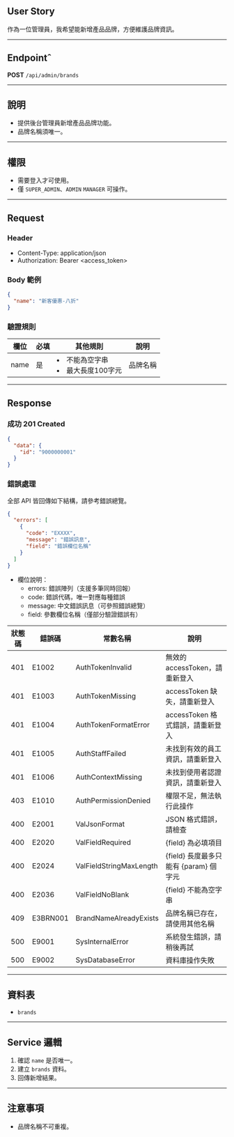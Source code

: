 ## User Story

作為一位管理員，我希望能新增產品品牌，方便維護品牌資訊。

---

## Endpointˆ

**POST** `/api/admin/brands`

---

## 說明

- 提供後台管理員新增產品品牌功能。
- 品牌名稱須唯一。

---

## 權限

- 需要登入才可使用。
- 僅 `SUPER_ADMIN`、`ADMIN` `MANAGER` 可操作。

---

## Request

### Header

- Content-Type: application/json
- Authorization: Bearer <access_token>

### Body 範例

```json
{
  "name": "新客優惠-八折"
}
```

### 驗證規則

| 欄位 | 必填 | 其他規則                            | 說明     |
| ---- | ---- | ----------------------------------- | -------- |
| name | 是   | <li>不能為空字串<li>最大長度100字元 | 品牌名稱 |

---

## Response

### 成功 201 Created

```json
{
  "data": {
    "id": "9000000001"
  }
}
```

### 錯誤處理

全部 API 皆回傳如下結構，請參考錯誤總覽。

```json
{
  "errors": [
    {
      "code": "EXXXX",
      "message": "錯誤訊息",
      "field": "錯誤欄位名稱"
    }
  ]
}
```

- 欄位說明：
  - errors: 錯誤陣列（支援多筆同時回報）
  - code: 錯誤代碼，唯一對應每種錯誤
  - message: 中文錯誤訊息（可參照錯誤總覽）
  - field: 參數欄位名稱（僅部分驗證錯誤有）

| 狀態碼 | 錯誤碼   | 常數名稱                | 說明                                  |
| ------ | -------- | ----------------------- | ------------------------------------- |
| 401    | E1002    | AuthTokenInvalid        | 無效的 accessToken，請重新登入        |
| 401    | E1003    | AuthTokenMissing        | accessToken 缺失，請重新登入          |
| 401    | E1004    | AuthTokenFormatError    | accessToken 格式錯誤，請重新登入      |
| 401    | E1005    | AuthStaffFailed         | 未找到有效的員工資訊，請重新登入      |
| 401    | E1006    | AuthContextMissing      | 未找到使用者認證資訊，請重新登入      |
| 403    | E1010    | AuthPermissionDenied    | 權限不足，無法執行此操作              |
| 400    | E2001    | ValJsonFormat           | JSON 格式錯誤，請檢查                 |
| 400    | E2020    | ValFieldRequired        | {field} 為必填項目                    |
| 400    | E2024    | ValFieldStringMaxLength | {field} 長度最多只能有 {param} 個字元 |
| 400    | E2036    | ValFieldNoBlank         | {field} 不能為空字串                  |
| 409    | E3BRN001 | BrandNameAlreadyExists  | 品牌名稱已存在，請使用其他名稱        |
| 500    | E9001    | SysInternalError        | 系統發生錯誤，請稍後再試              |
| 500    | E9002    | SysDatabaseError        | 資料庫操作失敗                        |

---

## 資料表

- `brands`

---

## Service 邏輯

1. 確認 `name` 是否唯一。
2. 建立 `brands` 資料。
4. 回傳新增結果。

---

## 注意事項

- 品牌名稱不可重複。
